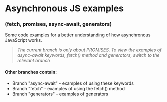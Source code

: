 # Asynchronous JS examples
### (fetch, promises, async-await, generators)

Some code examples for a better understanding of how asynchronous JavaScript works. 

> *The current branch is only about PROMISES.
To view the examples of async-await keywords, fetch() method and generators, switch to the relevant branch*

#### Other branches contain:
* Branch "async-await" - examples of using these keywords
* Branch "fetch" - examples of using the fetch() method
* Branch "generators" - examples of generators
